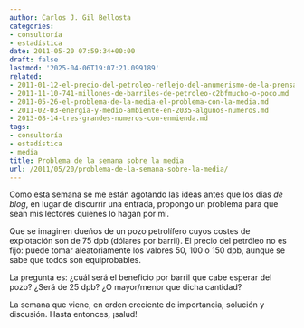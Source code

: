 ```yaml
---
author: Carlos J. Gil Bellosta
categories:
- consultoría
- estadística
date: 2011-05-20 07:59:34+00:00
draft: false
lastmod: '2025-04-06T19:07:21.099189'
related:
- 2011-01-12-el-precio-del-petroleo-reflejo-del-anumerismo-de-la-prensa.md
- 2011-11-10-741-millones-de-barriles-de-petroleo-c2bfmucho-o-poco.md
- 2011-05-26-el-problema-de-la-media-el-problema-con-la-media.md
- 2011-02-03-energia-y-medio-ambiente-en-2035-algunos-numeros.md
- 2013-08-14-tres-grandes-numeros-con-enmienda.md
tags:
- consultoría
- estadística
- media
title: Problema de la semana sobre la media
url: /2011/05/20/problema-de-la-semana-sobre-la-media/
---
```


Como esta semana se me están agotando las ideas antes que los días _de blog_, en lugar de discurrir una entrada, propongo un problema para que sean mis lectores quienes lo hagan por mí.

Que se imaginen dueños de un pozo petrolífero cuyos costes de explotación son de 75 dpb (dólares por barril). El precio del petróleo no es fijo: puede tomar aleatoriamente los valores 50, 100 o 150 dpb, aunque se sabe que todos son equiprobables.

La pregunta es: ¿cuál será el beneficio por barril que cabe esperar del pozo? ¿Será de 25 dpb? ¿O mayor/menor que dicha cantidad?

La semana que viene, en orden creciente de importancia, solución y discusión. Hasta entonces, ¡salud!